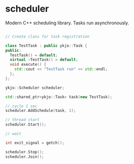# scheduler

Modern C++ scheduling library. Tasks run asynchronously.

```cpp

// Create class for task registration

class TestTask : public ykjo::Task {
public:
  TestTask() = default;
  virtual ~TestTask() = default;
  void execute() {
    std::cout << "TestTask run" << std::endl;
  };
};

```



```cpp
ykjo::Scheduler scheduler;

std::shared_ptr<ykjo::Task> task(new TestTask);

// cycle 1 sec
scheduler.AddSchedule(task, 1);

// thread start
scheduler.Start();

// wait

int exit_signal = getch();

scheduler.Stop();
scheduler.Join();

```

